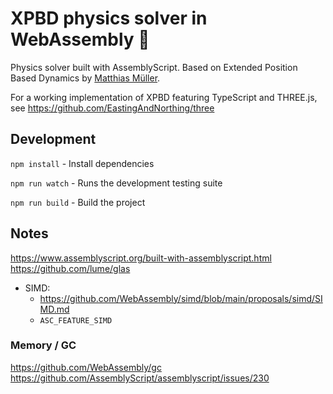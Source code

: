 # XPBD physics solver in WebAssembly 🚀
Physics solver built with AssemblyScript. Based on Extended Position Based Dynamics by [Matthias Müller](https://github.com/matthias-research).

For a working implementation of XPBD featuring TypeScript and THREE.js, see https://github.com/EastingAndNorthing/three 

## Development
`npm install` - Install dependencies

`npm run watch` - Runs the development testing suite

`npm run build` - Build the project

## Notes
https://www.assemblyscript.org/built-with-assemblyscript.html
https://github.com/lume/glas

- SIMD: 
    - https://github.com/WebAssembly/simd/blob/main/proposals/simd/SIMD.md
    - `ASC_FEATURE_SIMD` 

### Memory / GC
https://github.com/WebAssembly/gc
https://github.com/AssemblyScript/assemblyscript/issues/230
